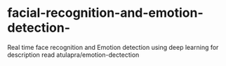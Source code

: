 # facial-recognition-and-emotion-detection-
Real time face recognition and Emotion detection using deep learning
for description read atulapra/emotion-dectection
